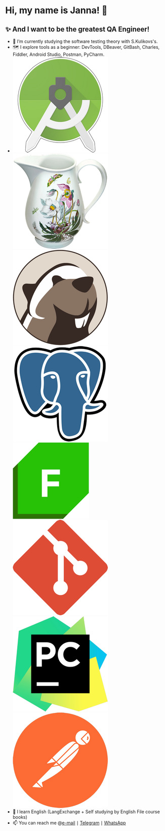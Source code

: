    # Hi, my name is Janna! 👋

  ## ✨ **And I want to be the greatest QA Engineer!**

- 🌱 I’m currently studying the software testing theory with S.Kulikovs's.
- 🗺️ I explore tools as a beginner: DevTools, DBeaver, GitBash, Charles, Fiddler, Android Studio, Postman, PyCharm.
- ![](https://github.com/Janna312/Janna312/blob/main/AS.png?raw=true)![](https://github.com/Janna312/Janna312/blob/main/Char.png?raw=true)![](https://github.com/Janna312/Janna312/blob/main/DB.png?raw=true)![](https://github.com/Janna312/Janna312/blob/main/DBpo.png?raw=true)![](https://github.com/Janna312/Janna312/blob/main/Fid.png?raw=true)![](https://github.com/Janna312/Janna312/blob/main/GIT.png?raw=true)![](https://github.com/Janna312/Janna312/blob/main/PCh.png?raw=true)![](https://github.com/Janna312/Janna312/blob/main/Postm.png?raw=true)
- 📖 I learn English (LangExchange + Self studying by English File course books)
- 📫 You can reach me @[e-mail](kurmanalieva3031@gmail.com) ∣ [Telegram](https://web.telegram.org/k/) ∣ [WhatsApp](https://api.whatsapp.com/send?phone=79165278393)

